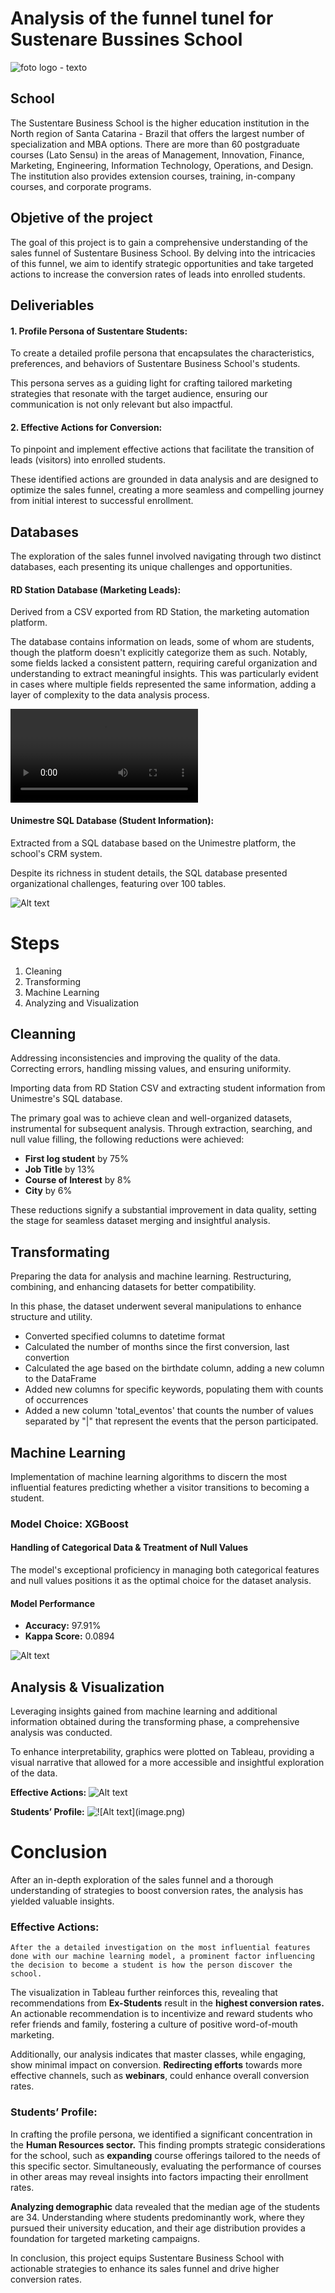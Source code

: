 # Analysis of the funnel tunel for Sustenare Bussines School

![foto logo - texto](image/logo_sustentare.png)

## School
The Sustentare Business School is the higher education institution in the North region of Santa Catarina - Brazil that offers the largest number of specialization and MBA options. There are more than 60 postgraduate courses (Lato Sensu) in the areas of Management, Innovation, Finance, Marketing, Engineering, Information Technology, Operations, and Design. The institution also provides extension courses, training, in-company courses, and corporate programs.

## Objetive of the project
The goal of this project is to gain a comprehensive understanding of the sales funnel of Sustentare Business School. By delving into the intricacies of this funnel, we aim to identify strategic opportunities and take targeted actions to increase the conversion rates of leads into enrolled students.

## Deliveriables

#### **1. Profile Persona of Sustentare Students:**
    
To create a detailed profile persona that encapsulates the characteristics, preferences, and behaviors of Sustentare Business School's students.

This persona serves as a guiding light for crafting tailored marketing strategies that resonate with the target audience, ensuring our communication is not only relevant but also impactful.

#### 2. **Effective Actions for Conversion:**

To pinpoint and implement effective actions that facilitate the transition of leads (visitors) into enrolled students.

These identified actions are grounded in data analysis and are designed to optimize the sales funnel, creating a more seamless and compelling journey from initial interest to successful enrollment.

## Databases
The exploration of the sales funnel involved navigating through two distinct databases, each presenting its unique challenges and opportunities.

#### RD Station Database (Marketing Leads):

Derived from a CSV exported from RD Station, the marketing automation platform.

The database contains information on leads, some of whom are students, though the platform doesn't explicitly categorize them as such. Notably, some fields lacked a consistent pattern, requiring careful organization and understanding to extract meaningful insights. This was particularly evident in cases where multiple fields represented the same information, adding a layer of complexity to the data analysis process.

<video src="image/columns_rd_station.mp4" controls title="gif python"></video>

#### Unimestre SQL Database (Student Information):

Extracted from a SQL database based on the Unimestre platform, the school's CRM system.

Despite its richness in student details, the SQL database presented organizational challenges, featuring over 100 tables.

![Alt text](<image/gif sql.gif>)

# Steps

1. Cleaning
2. Transforming
3. Machine Learning
4. Analyzing and Visualization

## Cleanning 

Addressing inconsistencies and improving the quality of the data. Correcting errors, handling missing values, and ensuring uniformity.

Importing data from RD Station CSV and extracting student information from Unimestre's SQL database.

The primary goal was to achieve clean and well-organized datasets, instrumental for subsequent analysis. Through extraction, searching, and null value filling, the following reductions were achieved:

- **First log student** by 75%
- **Job Title** by 13%
- **Course of Interest** by 8%
- **City** by 6%  

These reductions signify a substantial improvement in data quality, setting the stage for seamless dataset merging and insightful analysis.

## Transformating

Preparing the data for analysis and machine learning. Restructuring, combining, and enhancing datasets for better compatibility.

In this phase, the dataset underwent several manipulations to enhance structure and utility.

- Converted specified columns to datetime format
- Calculated the number of months since the first conversion, last convertion 
- Calculated the age based on the birthdate column, adding a new column to the DataFrame
- Added new columns for specific keywords, populating them with counts of occurrences 
- Added a new column 'total_eventos' that counts the number of values separated by "|" that represent the events that the person participated.

## Machine Learning 

Implementation of machine learning algorithms to discern the most influential features predicting whether a visitor transitions to becoming a student.

### Model Choice: XGBoost

#### Handling of Categorical Data & Treatment of Null Values

The model's exceptional proficiency in managing both categorical features and null values positions it as the optimal choice for the dataset analysis.

#### Model Performance
- **Accuracy:** 97.91%
- **Kappa Score:** 0.0894


![Alt text](image/model_features.png)

## Analysis & Visualization

Leveraging insights gained from machine learning and additional information obtained during the transforming phase, a comprehensive analysis was conducted.
    
To enhance interpretability, graphics were plotted on Tableau, providing a visual narrative that allowed for a more accessible and insightful exploration of the data.

**Effective Actions:**
![Alt text](image/effective_actions.png)

**Students’ Profile:**
![!\[Alt text\](image.png)](image/profile_student.png)

# Conclusion

After an in-depth exploration of the sales funnel and a thorough understanding of strategies to boost conversion rates, the analysis has yielded valuable insights.

### Effective Actions:
    After the a detailed investigation on the most influential features done with our machine learning model, a prominent factor influencing the decision to become a student is how the person discover the school.

The visualization in Tableau further reinforces this, revealing that recommendations from **Ex-Students** result in the **highest conversion rates.** An actionable recommendation is to incentivize and reward students who refer friends and family, fostering a culture of positive word-of-mouth marketing.

Additionally, our analysis indicates that master classes, while engaging, show minimal impact on conversion. **Redirecting efforts** towards more effective channels, such as **webinars**, could enhance overall conversion rates.

### Students’ Profile:
In crafting the profile persona, we identified a significant concentration in the **Human Resources sector.** This finding prompts strategic considerations for the school, such as **expanding** course offerings tailored to the needs of this specific sector. Simultaneously, evaluating the performance of courses in other areas may reveal insights into factors impacting their enrollment rates.

**Analyzing demographic** data revealed that the median age of the students are 34. Understanding where students predominantly work, where they pursued their university education, and their age distribution provides a foundation for targeted marketing campaigns. 

In conclusion, this project equips Sustentare Business School with actionable strategies to enhance its sales funnel and drive higher conversion rates. 